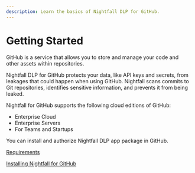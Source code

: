 ```yaml
---
description: Learn the basics of Nightfall DLP for GitHub.
---
```


# Getting Started

GitHub is a service that allows you to store and manage your code and other assets within repositories.

Nightfall DLP for GitHub protects your data, like API keys and secrets, from leakages that could happen when using GitHub. Nightfall scans commits to Git repositories, identifies sensitive information, and prevents it from being leaked.

Nightfall for GitHub supports the following cloud editions of GitHub:

* Enterprise Cloud
* Enterprise Servers &#x20;
* For Teams and Startups

You can install and authorize Nightfall DLP app package in GitHub.

[Requirements](requirements.md)

[Installing Nightfall for GitHub](installation.md)
